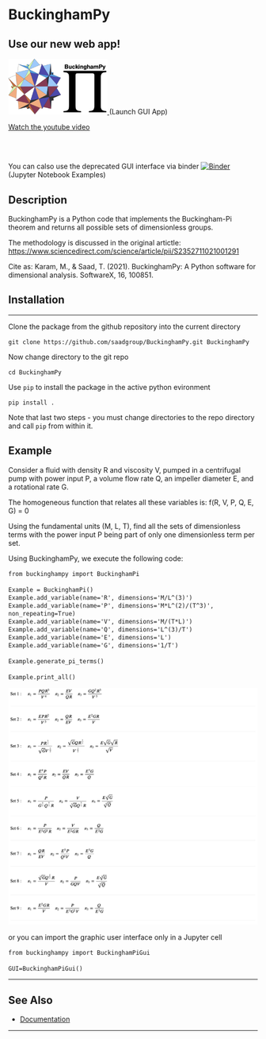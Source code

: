 # BuckinghamPy

 ## Use our new web app!
 <a href="https://saadgroup.a2hosted.com/bham"> 
  <img src="app-logo.png" alt="drawing" width="200"/>
 </a> (Launch GUI App)
 
[Watch the youtube video](https://youtu.be/WGoOQh2MPHI)

<br>
<br>

You can calso use the deprecated GUI interface via binder
[![Binder](https://mybinder.org/badge_logo.svg)](https://mybinder.org/v2/gh/saadgroup/BuckinghamPy/master?filepath=examples.ipynb) (Jupyter Notebook Examples)

## Description
BuckinghamPy is a Python code that implements the Buckingham-Pi theorem and returns all possible sets of dimensionless groups.

The methodology is discussed in the original artictle: https://www.sciencedirect.com/science/article/pii/S2352711021001291

Cite as: Karam, M., & Saad, T. (2021). BuckinghamPy: A Python software for dimensional analysis. SoftwareX, 16, 100851.

## Installation
---
Clone the package from the github repository into the current directory
```buildoutcfg
git clone https://github.com/saadgroup/BuckinghamPy.git BuckinghamPy
```
Now change directory to the git repo
```buildoutcfg
cd BuckinghamPy
```
Use `pip` to install the package in the active python evironment
```buildoutcfg
pip install .
```
Note that last two steps - you must change directories to the repo directory and call `pip` from within it.
## Example

Consider a fluid with density R and viscosity V, pumped in a centrifugal pump with power input P, a volume flow rate Q, an impeller diameter E, and a rotational rate G.

The homogeneous function that relates all these variables is: f(R, V, P, Q, E, G) = 0 
  
Using the fundamental units (M, L, T), find all the sets of dimensionless terms with the power input P being part of only one dimensionless term per set.  

Using BuckinghamPy, we execute the following code:

```buildoutcfg
from buckinghampy import BuckinghamPi

Example = BuckinghamPi()
Example.add_variable(name='R', dimensions='M/L^(3)')
Example.add_variable(name='P', dimensions='M*L^(2)/(T^3)', non_repeating=True)
Example.add_variable(name='V', dimensions='M/(T*L)')
Example.add_variable(name='Q', dimensions='L^(3)/T')
Example.add_variable(name='E', dimensions='L')
Example.add_variable(name='G', dimensions='1/T')

Example.generate_pi_terms()

Example.print_all()
```
![Latex Rendered Results](doc/readme_result.png)

or you can import the graphic user interface only in a Jupyter cell
```buildoutcfg
from buckinghampy import BuckinghamPiGui

GUI=BuckinghamPiGui()
```

---
## See Also

* [Documentation](https://htmlpreview.github.io/?https://github.com/saadgroup/BuckinghamPy/blob/master/doc/buckinghampi.m.html)
--- 
